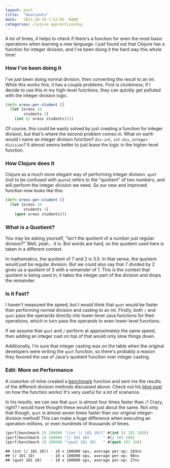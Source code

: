 ```yaml
---
layout: post
title:  "Quotients"
date:   2021-10-19 7:52:05 -0400
categories: clojure apprenticeship
---
```


A lot of times, it helps to check if there's a function for even the most basic 
operations when learning a new language. I just found out that Clojure has a 
function for integer division, and I've been doing it the hard way this whole time!

### How I've been doing it

I've just been doing normal division, then converting the result to an int. While this
works fine, it has a couple problems. First is clunkiness; if I decide to use this in 
my high-level functions, they can quickly get polluted with the integer division logic.

````clojure
(defn oreos-per-student []
  (let [oreos 10
        students 3]
    (int (/ oreos students))))
````

Of course, this could be easily solved by just creating a function for integer 
division, but that's where the second problem comes in. What on earth would I name
an integer division function? `div-int`, `int-div`, `integer-division`? It almost 
seems better to just leave the logic in the higher-level function.

### How Clojure does it

Clojure as a much more elegant way of performing integer division. `quot` (not to be 
confused with `quote`) refers to the "quotient" of two numbers, and will perform
the integer division we need. So our new and improved function now looks like this:

````clojure
(defn oreos-per-student []
  (let [oreos 10
        students 3]
    (quot oreos students)))
````

### What is a Quotient?

You may be asking yourself, "Isn't the quotient of a number just regular division?"
Well, yeah... it is. But words are hard, so the quotient used here is taken in a 
different context.

In mathematics, the quotient of 7 and 2 is 3.5. In that sense, the quotient would 
just be regular division. But we could also say that 7 divided by 2 gives us a 
_quotient_ of 3 with a _remainder_ of 1. This is the context that quotient is being 
used in; it takes the integer part of the division and drops the remainder.

### Is it Fast?

I haven't measured the speed, but I would think that `quot` would be faster than 
performing normal division and casting to an int. Firstly, both `/` and `quot` pass 
the operands directly into lower-level Java functions for their operations, which
in turn pass the operands to even lower-level functions.

If we assume that `quot` and `/` perform at _approximately_ the same speed, then 
adding an integer cast on top of that would only slow things down.

Additionally, I'm sure that integer casting was on the table when the original 
developers were writing the `quot` function, so there's probably a reason they favored 
the use of Java's quotient function over integer casting.

### Edit: More on Performance

A coworker of mine created a [benchmark][benchmark-code] function and sent me
the results of the different division methods discussed above. Check out his 
[blog post][benchmark-blog] on how the function works! It's very useful for a 
lot of scenarios.

In his results, we can see that `quot` is almost four times faster than `/`!
Crazy, right? I would have thought these would be just about the same. Not only 
that though, `quot` is almost seven times faster than our original 
integer-division method! This can make a _huge_ difference when executing
an operation millions, or even hundreds of thousands of times.

````clojure
(perf/benchmark 10 100000 "(int (/ 101 10))" #(int (/ 101 10)))
(perf/benchmark 10 100000 "(/ 101 10)      " #(/ 101 10))
(perf/benchmark 10 100000 "(quot 101 10)   " #(quot 101 10))
````

````
## (int (/ 101 10)) - 10 x 100000 ops, average per-op: 183ns
## (/ 101 10)       - 10 x 100000 ops, average per-op: 96ns
## (quot 101 10)    - 10 x 100000 ops, average per-op: 27ns
````

[benchmark-blog]: https://michaelwhatcott.com/benchmarking-clojure-code/
[benchmark-code]: https://github.com/mdwhatcott/advent-of-code/blob/main/clj/src/aoc/perf.clj
